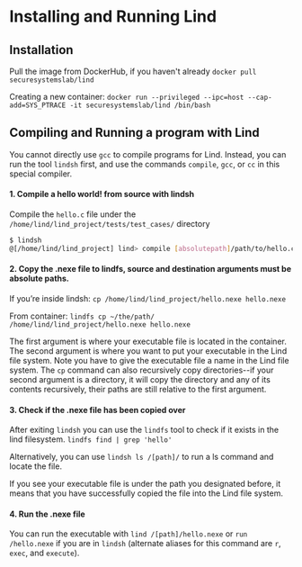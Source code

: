 # Installing and Running Lind

## Installation

Pull the image from DockerHub, if you haven't already
`docker pull securesystemslab/lind`

Creating a new container: 
`docker run --privileged --ipc=host --cap-add=SYS_PTRACE -it securesystemslab/lind /bin/bash`

## Compiling and Running a program with Lind
You cannot directly use `gcc` to compile programs for Lind. Instead, you can run the tool `lindsh` first, and use the commands `compile`, `gcc`, or `cc` in this special compiler.

#### 1. Compile a hello world! from source with lindsh
Compile the `hello.c` file under the `/home/lind/lind_project/tests/test_cases/` directory

```bash
$ lindsh
@[/home/lind/lind_project] lind> compile [absolutepath]/path/to/hello.c -o /home/lind/lind_project/hello.nexe 
```
#### 2. Copy the .nexe file to lindfs, source and destination arguments must be absolute paths.

If you’re inside lindsh: 
`cp /home/lind/lind_project/hello.nexe hello.nexe`

From container: 
`lindfs cp ~/the/path/ /home/lind/lind_project/hello.nexe hello.nexe`

The first argument is where your executable file is located in the container. The second argument is where you want to put your executable in the Lind file system. Note you have to give the executable file a name in the Lind file system. 
The `cp` command can also recursively copy directories--if your second argument is a directory, it will copy the directory and any of its contents recursively, their paths are still relative to the first argument.

#### 3. Check if the .nexe file has been copied over
After exiting `lindsh` you can use the `lindfs` tool to check if it exists in the lind filesystem. 
`lindfs find | grep 'hello'`

Alternatively, you can use `lindsh ls /[path]/` to run a ls command and locate the file.

If you see your executable file is under the path you designated before, it means that you have successfully copied the file into the Lind file system.

#### 4. Run the .nexe file
You can run the executable with `lind /[path]/hello.nexe` or `run /hello.nexe` if you are in `lindsh` (alternate aliases for this command are `r`, `exec`, and `execute`).
